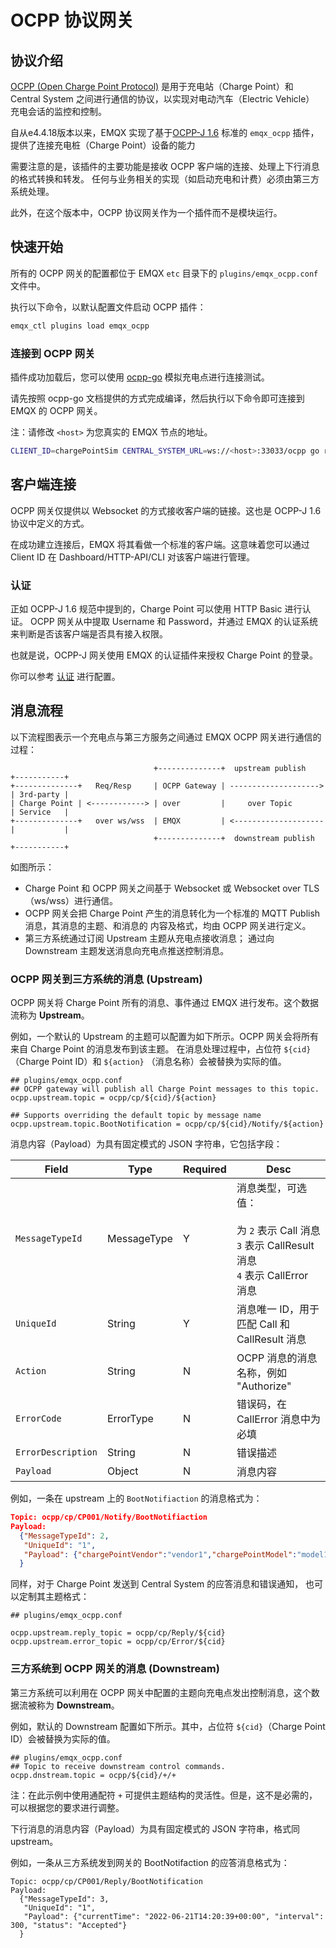 # OCPP 协议网关

## 协议介绍

[OCPP (Open Charge Point Protocol)](https://www.openchargealliance.org/)
是用于充电站（Charge Point）和 Central System 之间进行通信的协议，以实现对电动汽车（Electric Vehicle）
充电会话的监控和控制。

自从e4.4.18版本以来，EMQX 实现了基于[OCPP-J 1.6](https://www.openchargealliance.org/protocols/ocpp-16/)
标准的 `emqx_ocpp` 插件，提供了连接充电桩（Charge Point）设备的能力

需要注意的是，该插件的主要功能是接收 OCPP 客户端的连接、处理上下行消息的格式转换和转发。
任何与业务相关的实现（如启动充电和计费）必须由第三方系统处理。

此外，在这个版本中，OCPP 协议网关作为一个插件而不是模块运行。

## 快速开始

所有的 OCPP 网关的配置都位于 EMQX `etc` 目录下的 `plugins/emqx_ocpp.conf` 文件中。

执行以下命令，以默认配置文件启动 OCPP 插件：
```bash
emqx_ctl plugins load emqx_ocpp
```

### 连接到 OCPP 网关

插件成功加载后，您可以使用 [ocpp-go](https://github.com/lorenzodonini/ocpp-go) 模拟充电点进行连接测试。

请先按照 ocpp-go 文档提供的方式完成编译，然后执行以下命令即可连接到 EMQX 的 OCPP 网关。

注：请修改 `<host>` 为您真实的 EMQX 节点的地址。
```bash
CLIENT_ID=chargePointSim CENTRAL_SYSTEM_URL=ws://<host>:33033/ocpp go run example/1.6/cp/*.go
```

## 客户端连接

OCPP 网关仅提供以 Websocket 的方式接收客户端的链接。这也是 OCPP-J 1.6 协议中定义的方式。

在成功建立连接后，EMQX 将其看做一个标准的客户端。这意味着您可以通过 Client ID 在 Dashboard/HTTP-API/CLI
对该客户端进行管理。

### 认证

正如 OCPP-J 1.6 规范中提到的，Charge Point 可以使用 HTTP Basic 进行认证。
OCPP 网关从中提取 Username 和 Password，并通过 EMQX 的认证系统来判断是否该客户端是否具有接入权限。

也就是说，OCPP-J 网关使用 EMQX 的认证插件来授权 Charge Point 的登录。

你可以参考 [认证](../advanced/auth.md) 进行配置。

## 消息流程

以下流程图表示一个充电点与第三方服务之间通过 EMQX OCPP 网关进行通信的过程：

```
                                +--------------+  upstream publish     +-----------+
+--------------+   Req/Resp     | OCPP Gateway | --------------------> | 3rd-party |
| Charge Point | <------------> | over         |     over Topic        | Service   |
+--------------+   over ws/wss  | EMQX         | <-------------------- |           |
                                +--------------+  downstream publish   +-----------+
```

如图所示：
- Charge Point 和 OCPP 网关之间基于 Websocket 或 Websocket over TLS （ws/wss）进行通信。
- OCPP 网关会把 Charge Point 产生的消息转化为一个标准的 MQTT Publish 消息，其消息的主题、和消息的
  内容及格式，均由 OCPP 网关进行定义。
- 第三方系统通过订阅 Upstream 主题从充电点接收消息；
  通过向 Downstream 主题发送消息向充电点推送控制消息。

### OCPP 网关到三方系统的消息 (Upstream)

OCPP 网关将 Charge Point 所有的消息、事件通过 EMQX 进行发布。这个数据流称为 **Upstream**。

例如，一个默认的 Upstream 的主题可以配置为如下所示。OCPP 网关会将所有来自 Charge Point 的消息发布到该主题。
在消息处理过程中，占位符 `${cid}`（Charge Point ID）和 `${action}` （消息名称）会被替换为实际的值。

```hcl
## plugins/emqx_ocpp.conf
## OCPP gateway will publish all Charge Point messages to this topic.
ocpp.upstream.topic = ocpp/cp/${cid}/${action}

## Supports overriding the default topic by message name
ocpp.upstream.topic.BootNotification = ocpp/cp/${cid}/Notify/${action}
```

消息内容（Payload）为具有固定模式的 JSON 字符串，它包括字段：

| Field              | Type        | Required | Desc                                             |
| ------------------ | ----------- | -------- | ------------------------------------------------ |
| `MessageTypeId`    | MessageType | Y        | 消息类型，可选值：<br><br/>为 `2` 表示 Call 消息<br> `3` 表示 CallResult 消息<br>`4` 表示 CallError 消息 |
| `UniqueId`         | String      | Y        | 消息唯一 ID，用于匹配 Call 和 CallResult 消息    |
| `Action`           | String      | N        | OCPP 消息的消息名称，例如 "Authorize"            |
| `ErrorCode`        | ErrorType   | N        | 错误码，在 CallError 消息中为必填                |
| `ErrorDescription` | String      | N        | 错误描述                                         |
| `Payload`          | Object      | N        | 消息内容                                         |

例如，一条在 upstream 上的 `BootNotifiaction` 的消息格式为：

```json
Topic: ocpp/cp/CP001/Notify/BootNotifiaction
Payload:
  {"MessageTypeId": 2,
   "UniqueId": "1",
   "Payload": {"chargePointVendor":"vendor1","chargePointModel":"model1"}
  }
```

同样，对于 Charge Point 发送到 Central System 的应答消息和错误通知，
也可以定制其主题格式：

```hcl
## plugins/emqx_ocpp.conf

ocpp.upstream.reply_topic = ocpp/cp/Reply/${cid}
ocpp.upstream.error_topic = ocpp/cp/Error/${cid}
```

### 三方系统到 OCPP 网关的消息 (Downstream)

第三方系统可以利用在 OCPP 网关中配置的主题向充电点发出控制消息，这个数据流被称为 **Downstream**。

例如，默认的 Downstream 配置如下所示。其中，占位符 `${cid}`（Charge Point ID）会被替换为实际的值。
```
## plugins/emqx_ocpp.conf
## Topic to receive downstream control commands.
ocpp.dnstream.topic = ocpp/${cid}/+/+
```
注：在此示例中使用通配符 `+` 可提供主题结构的灵活性。但是，这不是必需的，可以根据您的要求进行调整。

下行消息的消息内容（Payload）为具有固定模式的 JSON 字符串，格式同 upstream。

例如，一条从三方系统发到网关的 BootNotifaction 的应答消息格式为：
```
Topic: ocpp/cp/CP001/Reply/BootNotification
Payload:
  {"MessageTypeId": 3,
   "UniqueId": "1",
   "Payload": {"currentTime": "2022-06-21T14:20:39+00:00", "interval": 300, "status": "Accepted"}
  }
```
